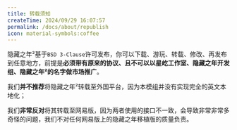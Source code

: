 ```yaml
---
title: 转载须知
createTime: 2024/09/29 16:07:57
permalink: /docs/about/republish
icon: material-symbols:coffee
---
```

隐藏之年²基于`BSD 3-Clause`许可发布，你可以下载、游玩、转载、修改、再发布到任意地方，前提是**必须带有原来的协议、且不可以以星屹工作室、隐藏之年开发组、隐藏之年²的名字做市场推广**。

我们**并不推荐**将隐藏之年²转载至外国平台，因为本模组并没有实现完全的英文本地化；

我们**非常反对**将其转载至网易版，因为两者使用的接口不一致，会导致非常非常多奇怪的问题，我们不对任何网易版上的隐藏之年移植版的质量负责。